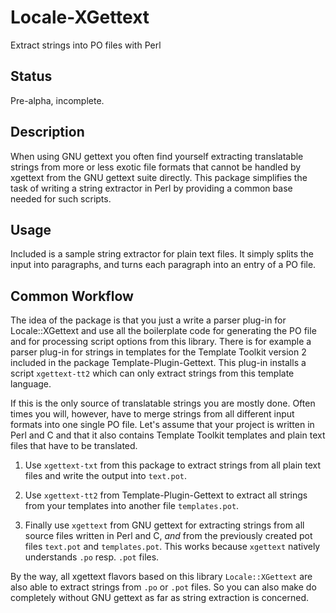 # Locale-XGettext

Extract strings into PO files with Perl

## Status

Pre-alpha, incomplete.

## Description

When using GNU gettext you often find yourself extracting translatable
strings from more or less exotic file formats that cannot be handled
by xgettext from the GNU gettext suite directly.  This package simplifies
the task of writing a string extractor in Perl by providing a common
base needed for such scripts.

## Usage

Included is a sample string extractor for plain text files.  It simply
splits the input into paragraphs, and turns each paragraph into an
entry of a PO file.

## Common Workflow

The idea of the package is that you just a write a parser plug-in for
Locale::XGettext and use all the boilerplate code for generating the
PO file and for processing script options from this library.  There
is for example a parser plug-in for strings in templates for the
Template Toolkit version 2 included in the package Template-Plugin-Gettext.
This plug-in installs a script `xgettext-tt2` which can only extract
strings from this template language.

If this is the only source of translatable strings you are mostly done.
Often times you will, however, have to merge strings from all different
input formats into one single PO file.  Let's assume that your project
is written in Perl and C and that it also contains Template Toolkit
templates and plain text files that have to be translated.

1. Use `xgettext-txt` from this package to extract strings from all
   plain text files and write the output into `text.pot`.

2. Use `xgettext-tt2` from Template-Plugin-Gettext to extract all strings
   from your templates into another file `templates.pot`.

3. Finally use `xgettext` from GNU gettext for extracting strings from
   all source files written in Perl and C, _and_ from the previously
   created pot files `text.pot` and `templates.pot`.  This works
   because `xgettext` natively understands `.po` resp. `.pot` files.
 
By the way, all xgettext flavors based on this library `Locale::XGettext`
are also able to extract strings from `.po` or `.pot` files.  So you
can also make do completely without GNU gettext as far as string
extraction is concerned.

